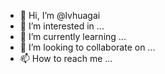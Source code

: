 - 👋 Hi, I’m @lvhuagai
- 👀 I’m interested in ...
- 🌱 I’m currently learning ...
- 💞️ I’m looking to collaborate on ...
- 📫 How to reach me ...

<!---
lvhuagai/lvhuagai is a ✨ special ✨ repository because its `README.md` (this file) appears on your GitHub profile.
You can click the Preview link to take a look at your changes.
--->
